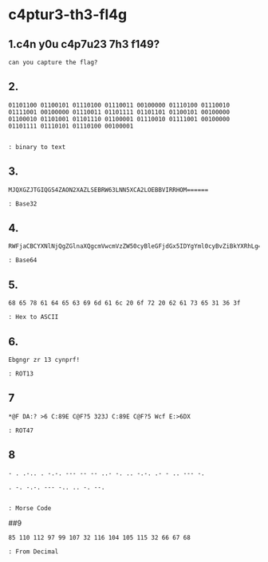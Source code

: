 # c4ptur3-th3-fl4g

## 1.c4n y0u c4p7u23 7h3 f149?
```
can you capture the flag?
```

## 2.
```
01101100 01100101 01110100 01110011 00100000 01110100 01110010 01111001 00100000 01110011 01101111 01101101 01100101 00100000 01100010 01101001 01101110 01100001 01110010 01111001 00100000 01101111 01110101 01110100 00100001


: binary to text
```

## 3.
```
MJQXGZJTGIQGS4ZAON2XAZLSEBRW63LNN5XCA2LOEBBVIRRHOM======

: Base32
```

## 4.
```
RWFjaCBCYXNlNjQgZGlnaXQgcmVwcmVzZW50cyBleGFjdGx5IDYgYml0cyBvZiBkYXRhLg==

: Base64
```

## 5.
```
68 65 78 61 64 65 63 69 6d 61 6c 20 6f 72 20 62 61 73 65 31 36 3f

: Hex to ASCII
```

## 6.
```
Ebgngr zr 13 cynprf!

: ROT13
```

## 7
```
*@F DA:? >6 C:89E C@F?5 323J C:89E C@F?5 Wcf E:>6DX

: ROT47
```

## 8
```
- . .-.. . -.-. --- -- -- ..- -. .. -.-. .- - .. --- -.

. -. -.-. --- -.. .. -. --.


: Morse Code
```

##9
```
85 110 112 97 99 107 32 116 104 105 115 32 66 67 68

: From Decimal
```


